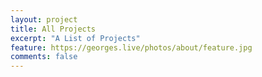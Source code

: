 ```yaml
---
layout: project
title: All Projects
excerpt: "A List of Projects"
feature: https://georges.live/photos/about/feature.jpg
comments: false
---
```

